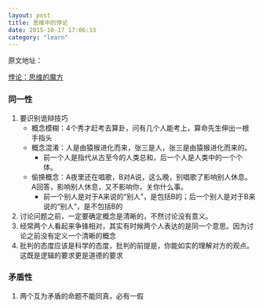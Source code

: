 ```yaml
---
layout: post
title: 思维中的悖论
date: 2015-10-17 17:06:33
category: "learn"
---
```


原文地址：

[悖论：思维的魔方](https://class.coursera.org/paradox-001/lecture)

### 同一性

1. 要识别诡辩技巧
	- 概念模糊：4个秀才赶考去算卦，问有几个人能考上，算命先生伸出一根手指头
	- 概念混淆：人是由猿猴进化而来，张三是人，张三是由猿猴进化而来的。
		+ 前一个人是指代从古至今的人类总和，后一个人是人类中的一个个体。
	- 偷换概念：A夜里还在唱歌，B对A说，这么晚，别唱歌了影响别人休息。A回答，影响别人休息，又不影响你，关你什么事。
		+ 前一个别人是对于A来说的“别人”，是包括B的；后一个别人是对于B来说的“别人”，是不包括B的
2. 讨论问题之前，一定要确定概念是清晰的，不然讨论没有意义。
3. 经常两个人看起来争锋相对，其实有时候两个人表达的是同一个意思。因为讨论之前没有定义一个清晰的概念
4. 批判的态度应该是科学的态度，批判的前提是，你能如实的理解对方的观点。这既是逻辑的要求更是道德的要求

### 矛盾性

1. 两个互为矛盾的命题不能同真，必有一假

